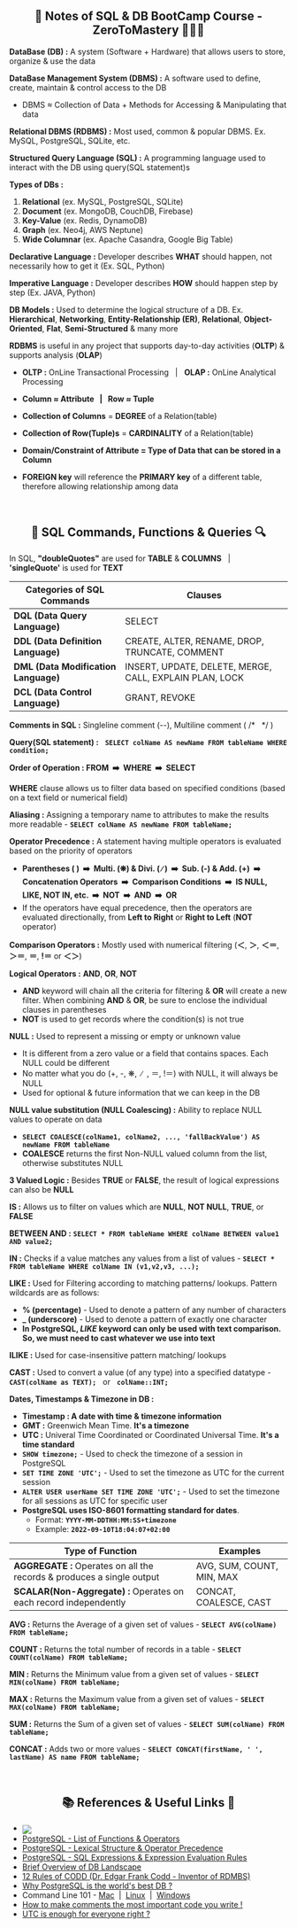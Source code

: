 <h2 align="center">📝 Notes of SQL & DB BootCamp Course - ZeroToMastery 🧑🏻‍💻</h2>

**DataBase (DB) :** A system (Software + Hardware) that allows users to store, organize & use the data

**DataBase Management System (DBMS) :** A software used to define, create, maintain & control access to the DB
* DBMS ≈ Collection of Data + Methods for Accessing & Manipulating that data

**Relational DBMS (RDBMS) :** Most used, common & popular DBMS. Ex. MySQL, PostgreSQL, SQLite, etc.

**Structured Query Language (SQL) :** A programming language used to interact with the DB using query(SQL statement)s

**Types of DBs :**
1. **Relational** (ex. MySQL, PostgreSQL, SQLite)
2. **Document** (ex. MongoDB, CouchDB, Firebase)
3. **Key-Value** (ex. Redis, DynamoDB)
4. **Graph** (ex. Neo4j, AWS Neptune)
5. **Wide Columnar** (ex. Apache Casandra, Google Big Table)

**Declarative Language :** Developer describes **WHAT** should happen, not necessarily how to get it (Ex. SQL, Python)

**Imperative Language :** Developer describes **HOW** should happen step by step (Ex. JAVA, Python)

**DB Models :** Used to determine the logical structure of a DB. Ex. **Hierarchical**, **Networking**, **Entity-Relationship (ER)**, **Relational**, **Object-Oriented**, **Flat**, **Semi-Structured** & many more

**RDBMS** is useful in any project that supports day-to-day activities (**OLTP**) & supports analysis (**OLAP**)

* **OLTP :** OnLine Transactional Processing  &nbsp; | &nbsp; **OLAP :** OnLine Analytical Processing

* **Column ≈ Attribute &nbsp; | &nbsp; Row ≈ Tuple**

* **Collection of Columns** = **DEGREE** of a Relation(table)

* **Collection of Row(Tuple)s** = **CARDINALITY** of a Relation(table)

* **Domain/Constraint of Attribute = Type of Data that can be stored in a Column**

* **FOREIGN key** will reference the **PRIMARY key** of a different table, therefore allowing relationship among data
<br>

<h2 align="center"> 🔎 SQL Commands, Functions & Queries 🔍</h2>

In SQL, **"doubleQuotes"** are used for **TABLE** & **COLUMNS** &nbsp; | &nbsp; **'singleQuote'** is used for **TEXT**

|    **Categories of SQL Commands**    |                           **Clauses**                         |
|--------------------------------------|---------------------------------------------------------------|
| **DQL (Data Query Language)**        | SELECT                                                        |
| **DDL (Data Definition Language)**   | CREATE, ALTER, RENAME, DROP, TRUNCATE, COMMENT                |
| **DML (Data Modification Language)** | INSERT, UPDATE, DELETE, MERGE, CALL, EXPLAIN PLAN, LOCK       |
| **DCL (Data Control Language)**      | GRANT, REVOKE                                                 |

**Comments in SQL :** Singleline comment (--), Multiline comment ( /* &nbsp; */ )

**Query(SQL statement) :** &nbsp; **`SELECT colName AS newName FROM tableName WHERE condition;`**

**Order of Operation : FROM &nbsp;➡️&nbsp; WHERE &nbsp;➡️&nbsp; SELECT**

**WHERE** clause allows us to filter data based on specified conditions (based on a text field or numerical field)

**Aliasing :** Assigning a temporary name to attributes to make the results more readable - **`SELECT colName AS newName FROM tableName;`**

**Operator Precedence :** A statement having multiple operators is evaluated based on the priority of operators
* **Parentheses ( ) &nbsp;➡️&nbsp; Multi. (❋) & Divi. ( ∕ ) &nbsp;➡️&nbsp; Sub. (-) & Add. (+) &nbsp;➡️&nbsp; Concatenation Operators &nbsp;➡️&nbsp; Comparison Conditions &nbsp;➡️&nbsp; IS NULL, LIKE, NOT IN, etc. &nbsp;➡️&nbsp; NOT &nbsp;➡️&nbsp; AND &nbsp;➡️&nbsp; OR**
* If the operators have equal precedence, then the operators are evaluated directionally, from **Left to Right** or **Right to Left** (**NOT** operator)

**Comparison Operators :** Mostly used with numerical filtering (**＜**, **＞**, **＜＝**, **＞＝**, **＝**, **!＝** or **＜＞**)

**Logical Operators :** **AND**, **OR**, **NOT**
* **AND** keyword will chain all the criteria for filtering & **OR** will create a new filter. When combining **AND** & **OR**, be sure to enclose the individual clauses in parentheses
* **NOT** is used to get records where the condition(s) is not true

**NULL :** Used to represent a missing or empty or unknown value
* It is different from a zero value or a field that contains spaces. Each NULL could be different
* No matter what you do (+, -, ❋,&nbsp; ∕ &nbsp;, ＝, !＝) with NULL, it will always be NULL
* Used for optional & future information that we can keep in the DB

**NULL value substitution (NULL Coalescing) :** Ability to replace NULL values to operate on data
* **`SELECT COALESCE(colName1, colName2, ..., 'fallBackValue') AS newName FROM tableName`**
* **COALESCE** returns the first Non-NULL valued column from the list, otherwise substitutes NULL

**3 Valued Logic :** Besides **TRUE** or **FALSE**, the result of logical expressions can also be **NULL**

**IS :** Allows us to filter on values which are **NULL**, **NOT NULL**, **TRUE**, or **FALSE**

**BETWEEN AND :** **`SELECT * FROM tableName WHERE colName BETWEEN value1 AND value2;`**

**IN :** Checks if a value matches any values from a list of values - **`SELECT * FROM tableName WHERE colName IN (v1,v2,v3, ...);`**

**LIKE :** Used for Filtering according to matching patterns/ lookups. Pattern wildcards are as follows:
* **% (percentage)** - Used to denote a pattern of any number of characters
* **_ (underscore)** - Used to denote a pattern of exactly one character
* **In PostgreSQL, *LIKE* keyword can only be used with text comparison. So, we must need to cast whatever we use into text**

**ILIKE :** Used for case-insensitive pattern matching/ lookups

**CAST :** Used to convert a value (of any type) into a specified datatype - **`CAST(colName as TEXT);`** &nbsp; or &nbsp; **`colName::INT;`**

**Dates, Timestamps & Timezone in DB :**
* **Timestamp : A date with time & timezone information**
* **GMT :** Greenwich Mean Time. **It's a timezone**
* **UTC :** Univeral Time Coordinated or Coordinated Universal Time. **It's a time standard**
* **`SHOW timezone;`** - Used to check the timezone of a session in PostgreSQL
* **`SET TIME ZONE 'UTC';`** - Used to set the timezone as UTC for the current session
* **`ALTER USER userName SET TIME ZONE 'UTC';`** - Used to set the timezone for all sessions as UTC for specific user
* **PostgreSQL uses ISO-8601 formatting standard for dates**.
    * Format: **`YYYY-MM-DDTHH:MM:SS+timezone`**
    * Example: **`2022-09-10T18:04:07+02:00`**

|                         **Type of Function**                        |       **Examples**        |
|---------------------------------------------------------------------|---------------------------|
| **AGGREGATE :** Operates on all the records & produces a single output | AVG, SUM, COUNT, MIN, MAX |
| **SCALAR(Non-Aggregate) :** Operates on each record independently      | CONCAT, COALESCE, CAST    |


**AVG :** Returns the Average of a given set of values - **`SELECT AVG(colName) FROM tableName;`**

**COUNT :** Returns the total number of records in a table - **`SELECT COUNT(colName) FROM tableName;`**

**MIN :** Returns the Minimum value from a given set of values - **`SELECT MIN(colName) FROM tableName;`**

**MAX :** Returns the Maximum value from a given set of values - **`SELECT MAX(colName) FROM tableName;`**

**SUM :** Returns the Sum of a given set of values - **`SELECT SUM(colName) FROM tableName;`**

**CONCAT :** Adds two or more values - **`SELECT CONCAT(firstName, ' ', lastName) AS name FROM tableName;`**

<br>
<h2 align="center"> 📚 References & Useful Links 🔗</h2>

* [<img align="center" src="https://shields.io/badge/github-Complete_SQL_Database_Bootcamp_Zero_to_Mastery-important?logo=github&style=social" />](https://github.com/mobinni/Complete-SQL-Database-Bootcamp-Zero-to-Mastery)
* [PostgreSQL - List of Functions & Operators](https://www.postgresql.org/docs/current/functions.html)
* [PostgreSQL - Lexical Structure & Operator Precedence](https://www.postgresql.org/docs/current/sql-syntax-lexical.html)
* [PostgreSQL - SQL Expressions & Expression Evaluation Rules](https://www.postgresql.org/docs/current/sql-expressions.html)
* [Brief Overview of DB Landscape](https://www.ibm.com/cloud/blog/brief-overview-database-landscape)
* [12 Rules of CODD (Dr. Edgar Frank Codd - Inventor of RDMBS) ](https://www.w3resource.com/sql/sql-basic/codd-12-rule-relation.php)
* [Why PostgreSQL is the world's best DB ?](https://www.2ndquadrant.com/en/blog/postgresql-is-the-worlds-best-database/#:~:text=PostgreSQL%20just%20does%20it.,response%20times%20can%20be%20managed.)
* Command Line 101 - [Mac](https://medium.com/@aechagen/mac-terminal-101-13a3e8e75d4c) &nbsp;|&nbsp; [Linux](https://jgefroh.medium.com/a-beginners-guide-to-linux-command-line-56a8004e2471) &nbsp;|&nbsp; [Windows](http://ifoundthemeaningoflife.com/learntocode/cmd101win)
* [How to make comments the most important code you write !](https://www.red-gate.com/simple-talk/databases/oracle-databases/how-to-make-comments-the-most-important-code-you-write/)
* [UTC is enough for everyone right ?](https://zachholman.com/talk/utc-is-enough-for-everyone-right)